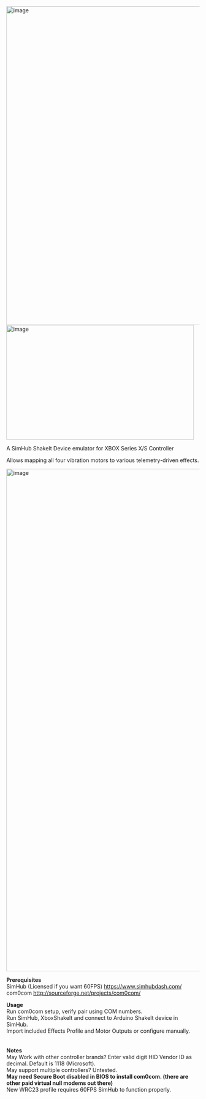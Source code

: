 <img width="1920" height="831" alt="image" src="https://github.com/user-attachments/assets/1a32c58c-dc1f-454c-92d9-c403923fcd82" />
<img width="489" height="299" alt="image" src="https://github.com/user-attachments/assets/9405f7eb-1259-47b4-b7ea-88aa5f8eee6a" />

A SimHub ShakeIt Device emulator for XBOX Series X/S Controller

Allows mapping all four vibration motors to various telemetry-driven effects.

<img width="1225" height="1310" alt="image" src="https://github.com/user-attachments/assets/878f0b07-5882-4ec6-83cc-87c86a95fb90" />

<b>Prerequisites</b><br>
SimHub (Licensed if you want 60FPS) https://www.simhubdash.com/<br>
com0com http://sourceforge.net/projects/com0com/<br>

<b>Usage</b><br>
Run com0com setup, verify pair using COM numbers.<br>
Run SimHub, XboxShakeIt and connect to Arduino ShakeIt device in SimHub.<br>
Import included Effects Profile and Motor Outputs or configure manually.<br>
<br>
<br>
<b>Notes</b><br>
May Work with other controller brands? Enter valid digit HID Vendor ID as decimal. Default is 1118 (Microsoft).<br>
May support multiple controllers? Untested.<br>
<b>May need Secure Boot disabled in BIOS to install com0com. (there are other paid virtual null modems out there)</b><br>
New WRC23 profile requires 60FPS SimHub to function properly.<br>
